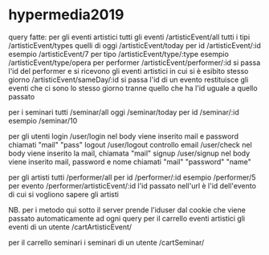 # hypermedia2019
query fatte:
per gli eventi artistici
  tutti gli eventi    /artisticEvent/all
  tutti i tipi        /artisticEvent/types
  quelli di oggi      /artisticEvent/today
  per id              /artisticEvent/:id
      esempio   /artisticEvent/7
  per tipo            /artisticEvent/type/:type
      esempio   /artisticEvent/type/opera
  per performer       /artisticEvent/performer/:id
      si passa l'id del performer e si ricevono gli eventi artistici in cui si è esibito
  stesso giorno       /artisticEvent/sameDay/:id
      si passa l'id di un evento restituisce gli eventi che ci sono lo stesso giorno tranne quello che ha l'id uguale a quello passato

per i seminari
  tutti               /seminar/all
  oggi                /seminar/today
  per id              /seminar/:id
      esempio   /seminar/10

per gli utenti
  login               /user/login
      nel body viene inserito mail e password chiamati "mail" "pass"
  logout              /user/logout
  controllo email     /user/check
      nel body viene inserito la mail, chiamata "mail"
  signup              /user/signup
        nel body viene inserito mail, password e nome chiamati "mail" "password" "name"

per gli artisti
  tutti               /performer/all
  per id              /performer/:id
      esempio   /performer/5
  per evento          /performer/artisticEvent/:id
      l'id passato nell'url è l'id dell'evento di cui si vogliono sapere gli artisti

NB. per i metodo qui sotto il server prende l'iduser dal cookie che viene passato automaticamente ad ogni query
per il carrello eventi artistici
    gli eventi di un utente   /cartArtisticEvent/

per il carrello seminari
    i seminari di un utente   /cartSeminar/
